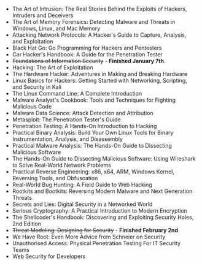 - The Art of Intrusion: The Real Stories Behind the Exploits of Hackers, Intruders and Deceivers
- The Art of Memory Forensics: Detecting Malware and Threats in Windows, Linux, and Mac Memory
- Attacking Network Protocols: A Hacker's Guide to Capture, Analysis, and Exploitation
- Black Hat Go: Go Programming for Hackers and Pentesters
- Car Hacker's Handbook: A Guide for the Penetration Tester
- ~~Foundations of Information Security~~ - **Finished January 7th**.
- Hacking: The Art of Exploitation
- The Hardware Hacker: Adventures in Making and Breaking Hardware
- Linux Basics for Hackers: Getting Started with Networking, Scripting, and Security in Kali
- The Linux Command Line: A Complete Introduction
- Malware Analyst's Cookbook: Tools and Techniques for Fighting Malicious Code
- Malware Data Science: Attack Detection and Attribution
- Metasploit: The Penetration Tester's Guide
- Penetration Testing: A Hands-On Introduction to Hacking
- Practical Binary Analysis: Build Your Own Linux Tools for Binary Instrumentation, Analysis, and Disassembly
- Practical Malware Analysis: The Hands-On Guide to Dissecting Malicious Software
- The Hands-On Guide to Dissecting Malicious Software: Using Wireshark to Solve Real-World Network Problems
- Practical Reverse Engineering: x86, x64, ARM, Windows Kernel, Reversing Tools, and Obfuscation
- Real-World Bug Hunting: A Field Guide to Web Hacking
- Rootkits and Bootkits: Reversing Modern Malware and Next Generation Threats
- Secrets and Lies: Digital Security in a Networked World
- Serious Cryptography: A Practical Introduction to Modern Encryption
- The Shellcoder's Handbook: Discovering and Exploiting Security Holes, 2nd Edition
- ~~Threat Modeling: Designing for Security~~ - **Finished February 2nd**
- We Have Root: Even More Advice from Schneier on Security
- Unauthorised Access: Physical Penetration Testing For IT Security Teams
- Web Security for Developers

